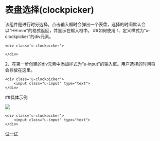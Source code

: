 # 表盘选择(clockpicker)
该组件是进行时分选择，点击输入框时会弹出一个表盘，选择的时间默认会以“HH:mm”的格式返回，并显示在输入框中。
##如何使用
1、定义样式为“u-clockpicker”的div元素。
	
	<div class='u-clockpicker'>
        
    </div>
2、在第一步创建的div元素中添加样式为“u-input”的输入框。用户选择的时间将会存放在这里。

	<div class='u-clockpicker'>
        <input class="u-input" type="text">
    </div>

##具体示例

![](img/clockpicker.png) 

	<div class='u-clockpicker'>
        <input class="u-input" type="text">
    </div>



[试一试](http://iuap.yonyou.com:8000/#/demos/ui/clockpicker "试一试")